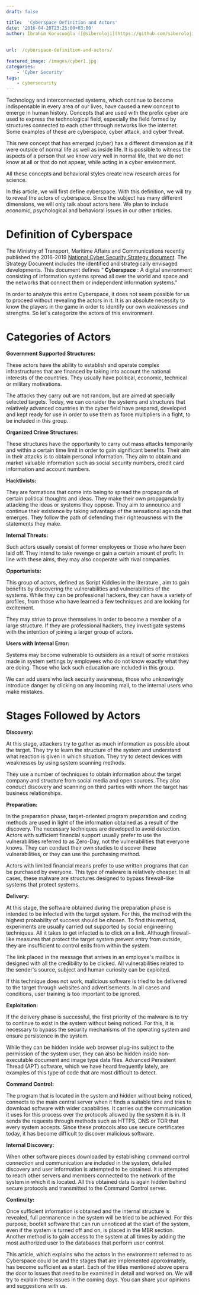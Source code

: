 ```yaml
---
draft: false

title:  'Cyberspace Definition and Actors'
date: '2016-04-20T23:25:00+03:00'
author: İbrahim Korucuoğlu ([@siberoloji](https://github.com/siberoloji))
 
 
url:  /cyberspace-definition-and-actors/
 
featured_image: /images/cyber1.jpg
categories:
    - 'Cyber Security'
tags:
    - cybersecurity
---
```



Technology and interconnected systems, which continue to become indispensable in every area of ​​our lives, have caused a new concept to emerge in human history. Concepts that are used with the prefix cyber are used to express the technological field, especially the field formed by structures connected to each other through networks like the internet. Some examples of these are cyberspace, cyber attack, and cyber threat.



This new concept that has emerged (cyber) has a different dimension as if it were outside of normal life as well as inside life. It is possible to witness the aspects of a person that we know very well in normal life, that we do not know at all or that do not appear, while acting in a cyber environment.



All these concepts and behavioral styles create new research areas for science.



In this article, we will first define cyberspace. With this definition, we will try to reveal the actors of cyberspace. Since the subject has many different dimensions, we will only talk about actors here. We plan to include economic, psychological and behavioral issues in our other articles.



# Definition of Cyberspace



The Ministry of Transport, Maritime Affairs and Communications recently published the 2016-2019  <a href="http://www.udhb.gov.tr/doc/siberg/2016-2019guvenlik.pdf" target="_blank" rel="noreferrer noopener">National Cyber ​​Security Strategy document</a>. The Strategy Document includes the identified and strategically envisaged developments. This document defines “ **Cyberspace** : A digital environment consisting of information systems spread all over the world and space and the networks that connect them or independent information systems.”



In order to analyze this entire Cyberspace, it does not seem possible for us to proceed without revealing the actors in it. It is an absolute necessity to know the players in the game in order to identify our own weaknesses and strengths. So let's categorize the actors of this environment.



# Categories of Actors



**Government Supported Structures:**



These actors have the ability to establish and operate complex infrastructures that are financed by taking into account the national interests of the countries. They usually have political, economic, technical or military motivations.



The attacks they carry out are not random, but are aimed at specially selected targets. Today, we can consider the systems and structures that relatively advanced countries in the cyber field have prepared, developed and kept ready for use in order to use them as force multipliers in a fight, to be included in this group.



**Organized Crime Structures:**



These structures have the opportunity to carry out mass attacks temporarily and within a certain time limit in order to gain significant benefits. Their aim in their attacks is to obtain personal information. They aim to obtain and market valuable information such as social security numbers, credit card information and account numbers.



**Hacktivists:**



They are formations that come into being to spread the propaganda of certain political thoughts and ideas. They make their own propaganda by attacking the ideas or systems they oppose. They aim to announce and continue their existence by taking advantage of the sensational agenda that emerges. They follow the path of defending their righteousness with the statements they make.



**Internal Threats:**



Such actors usually consist of former employees or those who have been laid off. They intend to take revenge or gain a certain amount of profit. In line with these aims, they may also cooperate with rival companies.



**Opportunists:**



This group of actors, defined as Script Kiddies in the literature , aim to gain benefits by discovering the vulnerabilities and vulnerabilities of the systems. While they can be professional hackers, they can have a variety of profiles, from those who have learned a few techniques and are looking for excitement.



They may strive to prove themselves in order to become a member of a large structure. If they are professional hackers, they investigate systems with the intention of joining a larger group of actors.



**Users with Internal Error:**



Systems may become vulnerable to outsiders as a result of some mistakes made in system settings by employees who do not know exactly what they are doing. Those who lack such education are included in this group.



We can add users who lack security awareness, those who unknowingly introduce danger by clicking on any incoming mail, to the internal users who make mistakes.



# Stages Followed by Actors



**Discovery:**



At this stage, attackers try to gather as much information as possible about the target. They try to learn the structure of the system and understand what reaction is given in which situation. They try to detect devices with weaknesses by using system scanning methods.



They use a number of techniques to obtain information about the target company and structure from social media and open sources. They also conduct discovery and scanning on third parties with whom the target has business relationships.



**Preparation:**



In the preparation phase, target-oriented program preparation and coding methods are used in light of the information obtained as a result of the discovery. The necessary techniques are developed to avoid detection. Actors with sufficient financial support usually prefer to use the vulnerabilities referred to as Zero-Day, not the vulnerabilities that everyone knows. They can conduct their own studies to discover these vulnerabilities, or they can use the purchasing method.



Actors with limited financial means prefer to use written programs that can be purchased by everyone. This type of malware is relatively cheaper. In all cases, these malware are structures designed to bypass firewall-like systems that protect systems.



**Delivery:**



At this stage, the software obtained during the preparation phase is intended to be infected with the target system. For this, the method with the highest probability of success should be chosen. To find this method, experiments are usually carried out supported by social engineering techniques. All it takes to get infected is to click on a link. Although firewall-like measures that protect the target system prevent entry from outside, they are insufficient to control exits from within the system.



The link placed in the message that arrives in an employee's mailbox is designed with all the credibility to be clicked. All vulnerabilities related to the sender's source, subject and human curiosity can be exploited.



If this technique does not work, malicious software is tried to be delivered to the target through websites and advertisements. In all cases and conditions, user training is too important to be ignored.



**Exploitation:**



If the delivery phase is successful, the first priority of the malware is to try to continue to exist in the system without being noticed. For this, it is necessary to bypass the security mechanisms of the operating system and ensure persistence in the system.



While they can be hidden inside web browser plug-ins subject to the permission of the system user, they can also be hidden inside non-executable document and image type data files. Advanced Persistent Thread (APT) software, which we have heard frequently lately, are examples of this type of code that are most difficult to detect.



**Command Control:**



The program that is located in the system and hidden without being noticed, connects to the main central server when it finds a suitable time and tries to download software with wider capabilities. It carries out the communication it uses for this process over the protocols allowed by the system it is in. It sends the requests through methods such as HTTPS, DNS or TOR that every system accepts. Since these protocols also use secure certificates today, it has become difficult to discover malicious software.



**Internal Discovery:**



When other software pieces downloaded by establishing command control connection and communication are included in the system, detailed discovery and user information is attempted to be obtained. It is attempted to reach other servers and members connected to the network of the system in which it is located. All this obtained data is again hidden behind secure protocols and transmitted to the Command Control server.



**Continuity:**



Once sufficient information is obtained and the internal structure is revealed, full permanence in the system will be tried to be achieved. For this purpose, bootkit software that can run unnoticed at the start of the system, even if the system is turned off and on, is placed in the MBR section. Another method is to gain access to the system at all times by adding the most authorized user to the databases that perform user control.



This article, which explains who the actors in the environment referred to as Cyberspace could be and the stages that are implemented approximately, has become sufficient as a start. Each of the titles mentioned above opens the door to issues that need to be examined in detail and worked on. We will try to explain these issues in the coming days. You can share your opinions and suggestions with us.
